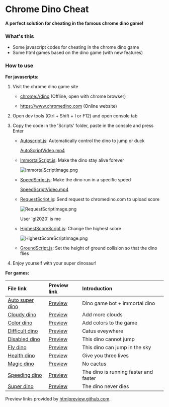 # Chrome Dino Cheat

__A perfect solution for cheating in the famous chrome dino game!__

### What's this

- Some javascript codes for cheating in the chrome dino game
- Some html games based on the dino game (with new features)

### How to use

<b>For javascripts: </b>

1. Visit the chrome dino game site

    - <chrome://dino> (Offline, open with chrome browser)

    - <https://www.chromedino.com> (Online website)

2. Open dev tools (Ctrl + Shift + I or F12) and open console tab

3. Copy the code in the 'Scripts' folder, paste in the console and press Enter

    - [Autoscript.js](https://github.com/georgel2020/ChromeDinoScript/blob/main/Scripts/AutoScript.js): Automatically control the dino to jump or duck

        [AutoScriptVideo.mp4](https://github.com/georgel2020/ChromeDinoScript/blob/main/Resources/AutoScriptVideo.mp4)
    
    - [ImmortalScript.js](https://github.com/georgel2020/ChromeDinoScript/blob/main/Scripts/ImmortalScript.js): Make the dino stay alive forever

        ![ImmortalScriptImage.png](https://user-images.githubusercontent.com/86717650/191897818-332f5e81-41fb-43f3-89b1-1bcf1ea81cff.png)

    - [SpeedScript.js](https://github.com/georgel2020/ChromeDinoScript/blob/main/Scripts/SpeedScript.js): Make the dino run in a specific speed

        [SpeedScriptVideo.mp4](https://github.com/georgel2020/ChromeDinoScript/blob/main/Resources/SpeedScriptVideo.mp4)
    
    - [RequestScript.js](https://github.com/georgel2020/ChromeDinoScript/blob/main/Scripts/RequestScript.js): Send request to chromedino.com to upload score

        ![RequestScriptImage.png](https://user-images.githubusercontent.com/86717650/191897448-70f2f406-e599-4137-8008-fb3b54ff0c8e.png)
        
        User 'gl2020' is me
    
    - [HighestScoreScript.js](https://github.com/georgel2020/ChromeDinoScript/blob/main/Scripts/HighestScoreScript.js): Change the highest score

        ![HighestScoreScriptImage.png](https://user-images.githubusercontent.com/86717650/191897154-7b77074c-bc2e-4e0c-a166-664e8fe794d1.png)
        
    - [GroundScript.js](https://github.com/georgel2020/ChromeDinoCheat/blob/main/Scripts/GroundScript.js): Set the height of ground collision so that the dino flies

4. Enjoy yourself with your super dinosaur! 

<b>For games: </b>

|File link|Preview link|Introduction|
|:---|:---|:---|
|[Auto super dino](https://github.com/georgel2020/ChromeDinoScript/blob/main/Games/Auto%20super%20dino.html)|[Preview](https://htmlpreview.github.io/?https://github.com/georgel2020/ChromeDinoScript/blob/main/Games/Auto%20super%20dino.html)|Dino game bot + immortal dino|
|[Cloudy dino](https://github.com/georgel2020/ChromeDinoScript/blob/main/Games/Cloudy%20dino.html)|[Preview](https://htmlpreview.github.io/?https://github.com/georgel2020/ChromeDinoScript/blob/main/Games/Cloudy%20dino.html)|Add more clouds|
|[Color dino](https://github.com/georgel2020/ChromeDinoScript/blob/main/Games/Color%20dino.html)|[Preview](https://htmlpreview.github.io/?https://github.com/georgel2020/ChromeDinoScript/blob/main/Games/Color%20dino.html)|Add colors to the game|
|[Difficult dino](https://github.com/georgel2020/ChromeDinoScript/blob/main/Games/Difficult%20dino.html)|[Preview](https://htmlpreview.github.io/?https://github.com/georgel2020/ChromeDinoScript/blob/main/Games/Difficult%20dino.html)|Catus eveywhere|
|[Disabled dino](https://github.com/georgel2020/ChromeDinoScript/blob/main/Games/Disabled%20dino.html)|[Preview](https://htmlpreview.github.io/?https://github.com/georgel2020/ChromeDinoScript/blob/main/Games/Disabled%20dino.html)|This dino cannot jump|
|[Fly dino](https://github.com/georgel2020/ChromeDinoScript/blob/main/Games/Fly%20dino.html)|[Preview](https://htmlpreview.github.io/?https://github.com/georgel2020/ChromeDinoScript/blob/main/Games/Fly%20dino.html)|This dino can jump in the sky|
|[Health dino](https://github.com/georgel2020/ChromeDinoScript/blob/main/Games/Health%20dino.html)|[Preview](https://htmlpreview.github.io/?https://github.com/georgel2020/ChromeDinoScript/blob/main/Games/Health%20dino.html)|Give you three lives|
|[Magic dino](https://github.com/georgel2020/ChromeDinoScript/blob/main/Games/Magic%20dino.html)|[Preview](https://htmlpreview.github.io/?https://github.com/georgel2020/ChromeDinoScript/blob/main/Games/Magic%20dino.html)|No cactus|
|[Speeding dino](https://github.com/georgel2020/ChromeDinoScript/blob/main/Games/Speeding%20dino.html)|[Preview](https://htmlpreview.github.io/?https://github.com/georgel2020/ChromeDinoScript/blob/main/Games/Speeding%20dino.html)|The dino is running faster and faster|
|[Super dino](https://github.com/georgel2020/ChromeDinoScript/blob/main/Games/Super%20dino.html)|[Preview](https://htmlpreview.github.io/?https://github.com/georgel2020/ChromeDinoScript/blob/main/Games/Super%20dino.html)|The dino never dies|

Preview links provided by [htmlpreview.github.com](https://github.com/htmlpreview/htmlpreview.github.com). 
